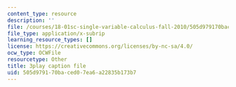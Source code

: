 ```yaml
---
content_type: resource
description: ''
file: /courses/18-01sc-single-variable-calculus-fall-2010/505d979170baced07ea6a22835b173b7_JXPe2J069c.srt
file_type: application/x-subrip
learning_resource_types: []
license: https://creativecommons.org/licenses/by-nc-sa/4.0/
ocw_type: OCWFile
resourcetype: Other
title: 3play caption file
uid: 505d9791-70ba-ced0-7ea6-a22835b173b7
---
```

